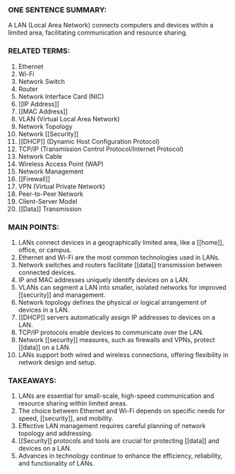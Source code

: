 ### ONE SENTENCE SUMMARY:
A LAN (Local Area Network) connects computers and devices within a limited area, facilitating communication and resource sharing.

### RELATED TERMS:
1. Ethernet
2. Wi-Fi
3. Network Switch
4. Router
5. Network Interface Card (NIC)
6. [[IP Address]]
7. [[MAC Address]]
8. VLAN (Virtual Local Area Network)
9. Network Topology
10. Network [[Security]]
11. [[DHCP]] (Dynamic Host Configuration Protocol)
12. TCP/IP (Transmission Control Protocol/Internet Protocol)
13. Network Cable
14. Wireless Access Point (WAP)
15. Network Management
16. [[Firewall]]
17. VPN (Virtual Private Network)
18. Peer-to-Peer Network
19. Client-Server Model
20. [[Data]] Transmission

### MAIN POINTS:
1. LANs connect devices in a geographically limited area, like a [[home]], office, or campus.
2. Ethernet and Wi-Fi are the most common technologies used in LANs.
3. Network switches and routers facilitate [[data]] transmission between connected devices.
4. IP and MAC addresses uniquely identify devices on a LAN.
5. VLANs can segment a LAN into smaller, isolated networks for improved [[security]] and management.
6. Network topology defines the physical or logical arrangement of devices in a LAN.
7. [[DHCP]] servers automatically assign IP addresses to devices on a LAN.
8. TCP/IP protocols enable devices to communicate over the LAN.
9. Network [[security]] measures, such as firewalls and VPNs, protect [[data]] on a LAN.
10. LANs support both wired and wireless connections, offering flexibility in network design and setup.

### TAKEAWAYS:
1. LANs are essential for small-scale, high-speed communication and resource sharing within limited areas.
2. The choice between Ethernet and Wi-Fi depends on specific needs for speed, [[security]], and mobility.
3. Effective LAN management requires careful planning of network topology and addressing.
4. [[Security]] protocols and tools are crucial for protecting [[data]] and devices on a LAN.
5. Advances in technology continue to enhance the efficiency, reliability, and functionality of LANs.